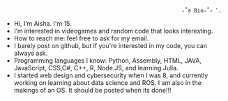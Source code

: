                                                              ₊˚ʚ Bio₊˚✧ ﾟ. 
- Hi, I’m Aisha. I'm 15.
- I’m interested in videogames and random code that looks interesting.
- How to reach me: feel free to ask for my email.
- I barely post on github, but if you're interested in my code, you can always ask.
- Programming languages I know: Python, Assembly, HTML, JAVA, JavaScript, CSS,C#, C++, R, Node.JS, and learning Julia.
-  I started web design and cybersecurity when I was 8, and currently working on learning about data science and ROS. I am also in the makings of an OS. It should be posted when its done!!! 
